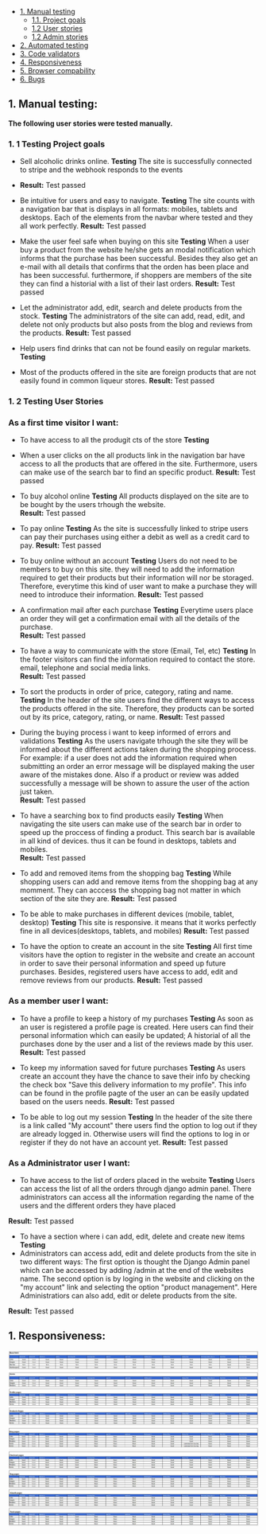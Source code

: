 
- <a href="#Manual-testing">1. Manual testing</a>
  - <a href="#Project">1.1. Project goals</a>
  - <a href="#User-story">1.2 User stories</a>
  - <a href="#Admin-story">1.2 Admin stories</a>
- <a href="#Automated-testing">2. Automated testing</a>
- <a href="#Code-validators">3. Code validators</a>
- <a href="#Responsiveness">4. Responsiveness</a>
- <a href="#Browser-compability">5. Browser compability</a>
- <a href="#Credits">6. Bugs</a>



<span id="#Manual-testing"></span>
## 1. Manual testing:

**The following user stories were tested manually.**

<span id="#Project"></span>

### 1. 1 Testing Project goals
- Sell alcoholic drinks online.
**Testing**
The site is successfully connected to stripe and the webhook responds to the events 
- **Result:** Test passed

- Be intuitive for users and easy to navigate.
**Testing**
The site counts with a navigation bar that is displays in all formats: mobiles, tablets and desktops. Each of the elements from the navbar where tested and they all work perfectly. 
**Result:** Test passed

- Make the user feel safe when buying on this site
**Testing**
When a user buy a product from the website he/she gets an modal notification which informs that the purchase has been successful. Besides they also get an e-mail with all details that confirms that the orden has been place and has been successful. furthermore, if shoppers are members of the site they can find a historial with a list of their last orders.
**Result:** Test passed

- Let the administrator add, edit, search and delete products from the stock.
**Testing**
The administrators of the site can add, read, edit, and delete not only products but also posts from the blog and reviews from the products. 
**Result:** Test passed

- Help users find drinks that can not be found easily on regular markets.
**Testing**
- Most of the products offered in the site are foreign products that are not easily found in common liqueur stores.
**Result:** Test passed

<span id="#User-story"></span>
### 1. 2 Testing  User Stories
### As a first time visitor I want:

- To have access to all the produgit cts of the store
**Testing**
- When a user clicks on the all products link in the navigation bar have access to all the products that are offered in the site. Furthermore, users can make use of the search bar to find an specific product.
**Result:** Test passed

- To buy alcohol online
**Testing**
All products displayed on the site are to be bought by the users trhough the website.  
**Result:** Test passed

- To pay online
**Testing**
As the site is successfully linked to stripe users can pay their purchases using either a debit as well as a credit card to pay. 
**Result:** Test passed

- To buy online without an account
**Testing**
Users  do not need to be members to buy on this site. they will need to add the information required to get their products but their information will nor be storaged. Therefore, everytime this kind of user want to make a purchase they will need to introduce their information. 
**Result:** Test passed

- A confirmation mail after each purchase
**Testing**
Everytime users place an order they will get a confirmation email with all the details of the purchase.  
**Result:** Test passed


- To have a way to communicate with the store (Email, Tel, etc)
**Testing**
In the footer visitors can find the information required to contact the store. email, telephone and social media links.   
**Result:** Test passed

- To sort the products in order of price, category, rating and name.
**Testing**
In the header of the site users find the different ways to access the products offered in the site. Therefore, they products can be sorted out by its price, category, rating, or name.
**Result:** Test passed

- During the buying process i want to keep informed of errors and validations
**Testing**
As the users navigate trhough the site they will be informed about  the different actions taken during the shopping process. For example: if a user does not add the information required when submitting an order an error message will be displayed making the user aware of the mistakes done. Also if a product or review was added successfully a message will be shown to assure the user of the action just taken.   
**Result:** Test passed

- To have a searching box to find products easily
**Testing**
When navigating the site users can make use of the search bar in order to speed up the proccess of finding a product. This search bar is available in all kind of devices. thus it can be found in desktops, tablets and mobiles.  
**Result:** Test passed

- To add and removed items from the shopping bag
**Testing**
While shopping users can add and remove items from the shopping bag at any momment. They can acccess the shopping bag not matter in which section of the site they are.
**Result:** Test passed

- To be able to make purchases in different devices (mobile, tablet, desktop)
**Testing**
This site is responsive. it means that it works perfectly fine in all devices(desktops, tablets, and mobiles)
**Result:** Test passed

- To have the option to create an account in the site
**Testing**
All first time visitors have the option to register in the website and create an account in order to save their personal information and speed up future purchases. Besides, registered users have access to add, edit and remove reviews from our products. 
**Result:** Test passed

### As a member user I want: 

- To have a profile to keep a history of my purchases
**Testing**
 As soon as an user is registered a profile page is created. Here users can find their personal information which can easily be updated; A historial of all the purchases done by the user and a list of the reviews made by this user.  
**Result:** Test passed

- To keep my information saved for future purchases
**Testing**
As users create an account they have the chance to save their info by checking the check box  "Save this delivery information to my profile". This info can be found in the profile pagte of the user an can be easily updated based on the users needs. 
**Result:** Test passed

- To be able to log out my session
**Testing**
In the header of the site there is a link called "My account" there users find the option to log out if they are already logged in. Otherwise users will find the options to log in or register if they do not have an account yet. 
**Result:** Test passed

<span id="#Admin-story"></span>
### As a Administrator user I want:
- To have access to the list of orders placed in the website
**Testing**
 Users can access the list of all the orders through django admin panel. There administrators can access all the information regarding the name of the users and the different orders they have placed 
 
**Result:** Test passed

- To have a section where i can  add, edit, delete and create new items
**Testing**
 - Administrators can access add, edit and delete products from the site in two different ways: The first option is thought the Django Admin panel which can be accessed by adding /admin at the end of the websites name. The second option is by loging in the website and clicking on the "my account" link and selecting the option "product management". Here Administratiors can also add, edit or delete products from the site.  
 
**Result:** Test passed



## 1. Responsiveness:
<span id="#Responsiveness"></span>
![Responsiveness](/Readme_images/27-responsiveness-1.JPG)
![Responsiveness](/Readme_images/28-responsiveness-2.JPG)


<span id="#Browser-compability"></span>

<span id="#Credits"></span>
<span id="#Browser-compability"></span>
<span id="#Code-validators"></span>
<span id="#Automated-testing"></span>






